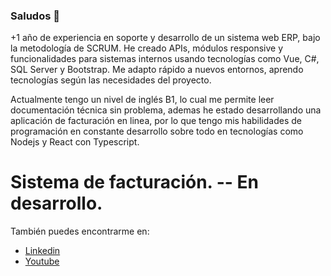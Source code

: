 ### Saludos 👋

+1 año de experiencia en soporte y desarrollo de un sistema web ERP, bajo la metodología de SCRUM. He
creado APIs, módulos responsive y funcionalidades para sistemas internos usando tecnologías como Vue,
C#, SQL Server y Bootstrap. Me adapto rápido a nuevos entornos, aprendo tecnologías según las
necesidades del proyecto.

Actualmente tengo un nivel de inglés B1, lo cual me permite leer documentación técnica sin problema, ademas he estado desarrollando una aplicación de facturación en linea, por lo que tengo mis habilidades de programación en constante desarrollo sobre todo en tecnologías como Nodejs y React con Typescript.

# Sistema de facturación. -- En desarrollo.

También puedes encontrarme en:
* [Linkedin](www.linkedin.com/in/yahirdz)
* [Youtube](https://www.youtube.com/@diseño_inteligente)

